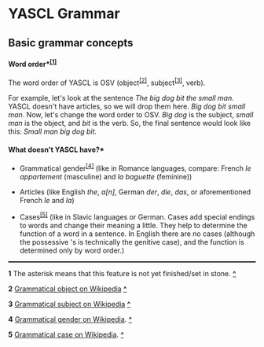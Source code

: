 # YASCL Grammar

## Basic grammar concepts

#### Word order\*<sup id="a1">[[1]](#f1)</sup>

The word order of YASCL is OSV (object<sup id="a2">[[2]](#f2)</sup>, subject<sup id="a3">[[3]](#f3)</sup>, verb).

For example, let's look at the sentence _The big dog bit the small man_. YASCL doesn't have articles, so we will drop them here. _Big dog bit small man_. Now, let's change the word order to OSV. _Big dog_ is the subject, _small man_ is the object, and _bit_ is the verb. So, the final sentence would look like this: _Small man big dog bit_.

#### What doesn't YASCL have?\*

- Grammatical gender<sup id="a4">[[4]](#f4)</sup> (like in Romance languages, compare: French _le appartement_ (masculine) and _la baguette_ (feminine))

- Articles (like English _the_, _a[n]_, German _der_, _die_, _das_, or aforementioned French _le_ and _la_)

- Cases<sup id="a5">[[5]](#f5)</sup> (like in Slavic languages or German. Cases add special endings to words and change their meaning a little. They help to determine the function of a word in a sentence. In English there are no cases (although the possessive 's is technically the genitive case), and the function is determined only by word order.)

<hr style="background-color: black; height: 2px">

<b id="f1">1</b> The asterisk means that this feature is not yet finished/set in stone. [**^**](#a1)

<b id="f2">2</b> [Grammatical object on Wikipedia](<https://en.wikipedia.org/wiki/Object_(grammar)>) [**^**](#a2)

<b id="f3">3</b> [Grammatical subject on Wikipedia](<https://en.wikipedia.org/wiki/Subject_(grammar)>) [**^**](#a3)

<b id="f4">4</b> [Grammatical gender on Wikipedia](https://en.wikipedia.org/wiki/Grammatical_gender). [**^**](#a4)

<b id="f5">5</b> [Grammatical case on Wikipedia](https://en.wikipedia.org/wiki/Grammatical_case). [**^**](#a5)
